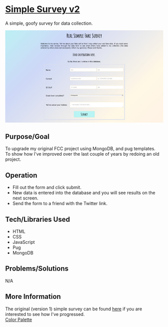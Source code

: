 # [Simple Survey v2]()
A simple, goofy survey for data collection.

![Screenshot](screenshot.jpg)

## Purpose/Goal
To upgrade my original FCC project using MongoDB, and pug templates.  
To show how I've improved over the last couple of years by redoing an old project.

## Operation
* Fill out the form and click submit.
* New data is entered into the database and you will see results on the next screen.
* Send the form to a friend with the Twitter link.


## Tech/Libraries Used
* HTML
* CSS
* JavaScript
* Pug
* MongoDB

## Problems/Solutions
N/A

## More Information
The original (version 1) simple survey can be found [here](https://s3-ap-northeast-1.amazonaws.com/wmcooper2.com/fcc-projects/survey/survey.html) if you are interested to see how I've progressed.  
[Color Palette](https://paletton.com/#uid=73i0u0k5vLq0tZR2rUl9z-reHsl)

